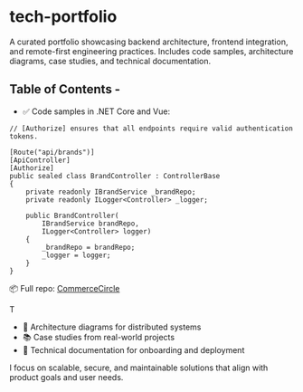 # tech-portfolio

A curated portfolio showcasing backend architecture, frontend integration, and remote-first engineering practices. Includes code samples, architecture diagrams, case studies, and technical documentation.

## Table of Contents - 

- ✅ Code samples in .NET Core and Vue:

```
// [Authorize] ensures that all endpoints require valid authentication tokens.

[Route("api/brands")]
[ApiController]
[Authorize]
public sealed class BrandController : ControllerBase
{
    private readonly IBrandService _brandRepo;
    private readonly ILogger<Controller> _logger;

    public BrandController(
        IBrandService brandRepo,
        ILogger<Controller> logger)
    {
        _brandRepo = brandRepo;
        _logger = logger;
    }
}
```

📦 Full repo: [CommerceCircle](https://github.com/GregHowe/CommerceCircle)

T




- 🧠 Architecture diagrams for distributed systems
- 📚 Case studies from real-world projects
- 📖 Technical documentation for onboarding and deployment

I focus on scalable, secure, and maintainable solutions that align with product goals and user needs.








